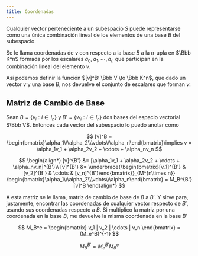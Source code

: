 ```yaml
---
title: Coordenadas
---
```


Cualquier vector perteneciente a un subespacio $S$ puede representarse como una única combinación lineal de los elementos de una base $B$ del subespacio.

Se le llama coordenadas de $v$ con respecto a la base $B$ a la $n$-upla en $\Bbb K^n$ formada por los escalares $a_0, a_1, \cdots, a_n$ que participan en la combinación lineal del elemento $v$.

Así podemos definir la función $[v]^B: \Bbb V \to \Bbb K^n$, que dado un vector $v$ y una base $B$, nos devuelve el conjunto de escalares que forman $v$.

## Matriz de Cambio de Base

Sean $B = \{v_i: i\in I_n\}$ y $B' = \{w_i:i\in I_n\}$ dos bases del espacio vectorial $\Bbb V$. Entonces cada vector del subespacio lo puedo anotar como

$$
[v]^B = \begin{bmatrix}\alpha_1\\\alpha_2\\\vdots\\\alpha_n\end{bmatrix}\implies v = \alpha_1v_1 + \alpha_2v_2 + \cdots + \alpha_nv_n
$$

$$
\begin{align*}
[v]^{B'} &= [\alpha_1v_1 + \alpha_2v_2 + \cdots + \alpha_nv_n]^{B'}\\
[v]^{B'} &= \underbrace{\begin{bmatrix}[v_1]^{B'} & [v_2]^{B'} & \cdots & [v_n]^{B'}\end{bmatrix}}_{M^{n\times n}}
\begin{bmatrix}\alpha_1\\\alpha_2\\\vdots\\\alpha_n\end{bmatrix}
= M_B^{B'}[v]^B
\end{align*}
$$

A esta matriz se le llama, matriz de cambio de base de $B$ a $B'$. Y sirve para, justamente, encontrar las coordenadas de cualquier vector respecto de $B'$, usando sus coordenadas respecto a $B$. Si multiplico la matriz por una coordenada en la base $B$, me devuelve la misma coordenada en la base $B’$

$$
M_B^e = \begin{bmatrix}
v_1 | v_2 | \cdots | v_n
\end{bmatrix} = (M_e^B)^{-1}
$$

$$
M_B^{B'} = M_e^{B'}M_B^e
$$
